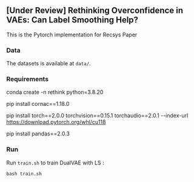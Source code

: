 ## [Under Review] Rethinking Overconfidence in VAEs: Can Label Smoothing Help?

This is the Pytorch implementation for Recsys Paper

### Data  

The datasets is available at `data/`.

### Requirements

conda create -n rethink python=3.8.20

pip install cornac==1.18.0

pip install torch==2.0.0 torchvision==0.15.1 torchaudio==2.0.1 --index-url https://download.pytorch.org/whl/cu118

pip install pandas==2.0.3

### Run

Run `train.sh` to train DualVAE with LS : 

    bash train.sh


